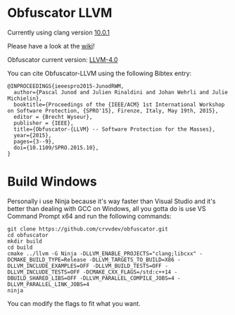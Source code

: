 # Obfuscator LLVM
Currently using clang version [10.0.1](https://github.com/llvm/llvm-project/tree/release/10.x "10.0.1")

Please have a look at the [wiki](https://github.com/obfuscator-llvm/obfuscator/wiki)!

Obfuscator current version: [LLVM-4.0](https://github.com/obfuscator-llvm/obfuscator/tree/llvm-4.0)

You can cite Obfuscator-LLVM using the following Bibtex entry:

```
@INPROCEEDINGS{ieeespro2015-JunodRWM,
  author={Pascal Junod and Julien Rinaldini and Johan Wehrli and Julie Michielin},
  booktitle={Proceedings of the {IEEE/ACM} 1st International Workshop on Software Protection, {SPRO'15}, Firenze, Italy, May 19th, 2015},
  editor = {Brecht Wyseur},
  publisher = {IEEE},
  title={Obfuscator-{LLVM} -- Software Protection for the Masses},
  year={2015},
  pages={3--9},
  doi={10.1109/SPRO.2015.10},
}
```

# Build Windows
Personally i use Ninja because it's way faster than Visual Studio and it's better than dealing with GCC on Windows, all you gotta do is use VS Command Prompt x64 and run the following commands:

```
git clone https://github.com/crvvdev/obfuscator.git
cd obfuscator
mkdir build
cd build
cmake ../llvm -G Ninja -DLLVM_ENABLE_PROJECTS="clang;libcxx" -DCMAKE_BUILD_TYPE=Release -DLLVM_TARGETS_TO_BUILD=X86 -DLLVM_INCLUDE_EXAMPLES=OFF -DLLVM_BUILD_TESTS=OFF -DLLVM_INCLUDE_TESTS=OFF -DCMAKE_CXX_FLAGS=/std:c++14 -DBUILD_SHARED_LIBS=OFF -DLLVM_PARALLEL_COMPILE_JOBS=4 -DLLVM_PARALLEL_LINK_JOBS=4
ninja
```

You can modify the flags to fit what you want.
